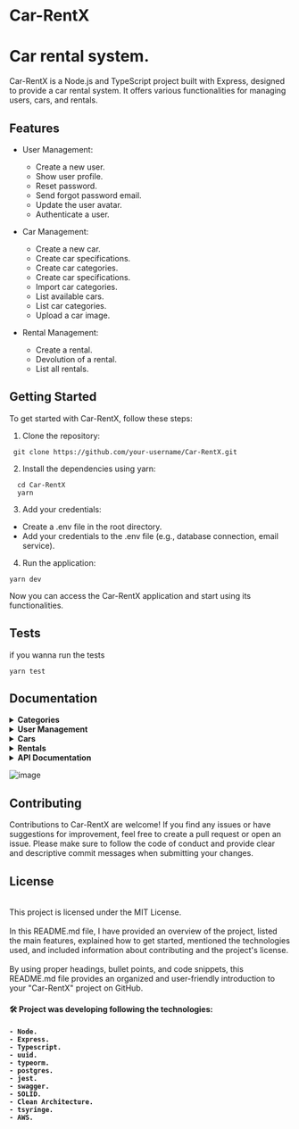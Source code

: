 # Car-RentX
# Car rental system.

Car-RentX is a Node.js and TypeScript project built with Express, designed to provide a car rental system. It offers various functionalities for managing users, cars, and rentals.

## Features

- User Management:
  - Create a new user.
  - Show user profile.
  - Reset password.
  - Send forgot password email.
  - Update the user avatar.
  - Authenticate a user.

- Car Management:
  - Create a new car.
  - Create car specifications.
  - Create car categories.
  - Create car specifications.
  - Import car categories.
  - List available cars.
  - List car categories.
  - Upload a car image.

- Rental Management:
  - Create a rental.
  - Devolution of a rental.
  - List all rentals.

## Getting Started

To get started with Car-RentX, follow these steps:

1. Clone the repository:
 ```shell
  git clone https://github.com/your-username/Car-RentX.git
 ```
 
 
2. Install the dependencies using yarn:
 ```
   cd Car-RentX
   yarn
```
3. Add your credentials:

- Create a .env file in the root directory.
- Add your credentials to the .env file (e.g., database connection, email service).

4. Run the application:
```
yarn dev
```

Now you can access the Car-RentX application and start using its functionalities.

## Tests

if you wanna run the tests 

```
yarn test
```

## Documentation 
<details>
<summary><strong>Categories</strong></summary>

#### Create a new category

- Method: POST
- Endpoint: `/categories`
- Description: Create a new category.

#### List all categories

- Method: GET
- Endpoint: `/categories`
- Description: Retrieve a list of all categories.

</details>

<details>
<summary><strong>User Management</strong></summary>

#### Create a new user

- Method: POST
- Endpoint: `/users`
- Description: Create a new user.

#### Show user profile

- Method: GET
- Endpoint: `/users/profile`
- Description: Retrieve the user's profile.

#### Reset password

- Method: POST
- Endpoint: `/users/reset-password`
- Description: Reset the user's password.

#### Send forgot password email

- Method: POST
- Endpoint: `/users/forgot-password`
- Description: Send an email to the user with instructions for resetting the password.

#### Update user avatar

- Method: PATCH
- Endpoint: `/users/avatar`
- Description: Update the user's avatar image.

</details>

<details>
<summary><strong>Cars</strong></summary>

#### Create a new car

- Method: POST
- Endpoint: `/cars`
- Description: Create a new car.

#### Create car specification

- Method: POST
- Endpoint: `/cars/specifications`
- Description: Add specifications to a car.

#### Create car category

- Method: POST
- Endpoint: `/cars/categories`
- Description: Create a new car category.

#### Create car specification

- Method: POST
- Endpoint: `/cars/specifications`
- Description: Create a new car specification.

#### Import car categories

- Method: POST
- Endpoint: `/cars/import-categories`
- Description: Import car categories from an external source.

#### List available cars

- Method: GET
- Endpoint: `/cars/available`
- Description: Retrieve a list of available cars for rental.

#### List car categories

- Method: GET
- Endpoint: `/cars/categories`
- Description: Retrieve a list of all car categories.

#### Upload a car image

- Method: POST
- Endpoint: `/cars/upload-image`
- Description: Upload an image for a car.

</details>

<details>
<summary><strong>Rentals</strong></summary>

#### Create a rental

- Method: POST
- Endpoint: `/rentals`
- Description: Create a new rental.

#### Devolution of a rental

- Method: POST
- Endpoint: `/rentals/devolution`
- Description: Handle the devolution of a rental.

#### List all rentals

- Method: GET
- Endpoint: `/rentals`
- Description: Retrieve a list of all rentals.

</details>

<details>
<summary><strong>API Documentation</strong></summary>

- Endpoint: `/api-docs`
- Description: Access the API documentation.

</details>



![image](https://user-images.githubusercontent.com/88260644/212519771-8b9d31cf-8f71-4042-b4e9-d2628e16d900.png)

 
## Contributing
Contributions to Car-RentX are welcome! If you find any issues or have suggestions for improvement, feel free to create a pull request or open an issue.
Please make sure to follow the code of conduct and provide clear and descriptive commit messages when submitting your changes.

## License

<br>
This project is licensed under the MIT License.
<br>
<br>
In this README.md file, I have provided an overview of the project, listed the main features, explained how to get started, mentioned the technologies used, and included information about contributing and the project's license.
<br>
<br>
By using proper headings, bullet points, and code snippets, this README.md file provides an organized and user-friendly introduction to your "Car-RentX" project on GitHub.

<h4> 🛠 Project was developing following the technologies: <h4>

    - Node.
    - Express.
    - Typescript.
    - uuid.
    - typeorm.
    - postgres.
    - jest.
    - swagger.
    - SOLID.
    - Clean Architecture.
    - tsyringe.
    - AWS.
